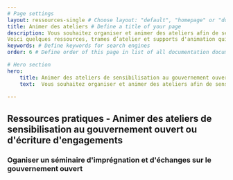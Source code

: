 ```yaml
---
# Page settings
layout: ressources-single # Choose layout: "default", "homepage" or "documentation-archive"
title: Animer des ateliers # Define a title of your page
description: Vous souhaitez organiser et animer des ateliers afin de sensibiliser et mobiliser un groupe de personnes au gouvernement ouvert et à l’adhésion au PGO, ou pour co-construire et co-rédiger des engagements de votre Plan d’Action National ? 
Voici quelques ressources, trames d’atelier et supports d'animation qui pourront vous être utile. # Define a description of your page
keywords: # Define keywords for search engines
order: 6 # Define order of this page in list of all documentation documents

# Hero section
hero:
    title: Animer des ateliers de sensibilisation au gouvernement ouvert ou d'écriture d'engagements
    text:  Vous souhaitez organiser et animer des ateliers afin de sensibiliser et mobiliser un groupe de personnes au gouvernement ouvert et à l’adhésion au PGO, ou pour co-construire et co-rédiger des engagements de votre Plan d’Action National. Voici quelques ressources, trames d’atelier et supports d'animation qui pourront vous être utile pour sensibiliser au gouvernement ouvert et au PGO, animer des ateliers sur des thématiques et orientations du gouvernement ouvert, rédiger des engagements du PAN. Ces ressources sont librement réutilisables, et téléchargeables.
 
---
```


## Ressources pratiques - Animer des ateliers de sensibilisation au gouvernement ouvert ou d'écriture d'engagements

### Oganiser un séminaire d'imprégnation et d'échanges sur le gouvernement ouvert 


